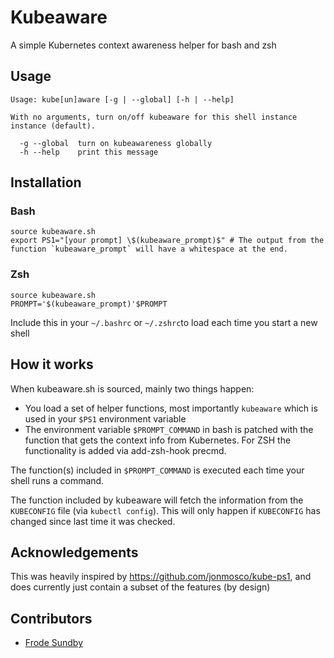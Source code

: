 # Kubeaware

A simple Kubernetes context awareness helper for bash and zsh

## Usage
```
Usage: kube[un]aware [-g | --global] [-h | --help]

With no arguments, turn on/off kubeaware for this shell instance instance (default).

  -g --global  turn on kubeawareness globally
  -h --help    print this message
```

## Installation
### Bash
```
source kubeaware.sh
export PS1="[your prompt] \$(kubeaware_prompt)$" # The output from the function `kubeaware_prompt` will have a whitespace at the end.
```
### Zsh
```
source kubeaware.sh
PROMPT='$(kubeaware_prompt)'$PROMPT
```


Include this in your `~/.bashrc` or `~/.zshrc`to load each time you start a new shell

## How it works

When kubeaware.sh is sourced, mainly two things happen:
- You load a set of helper functions, most importantly `kubeaware` which is used in your `$PS1` environment variable
- The environment variable `$PROMPT_COMMAND` in bash is patched with the function that gets the context info from Kubernetes. For ZSH the functionality is added via add-zsh-hook precmd.

The function(s) included in `$PROMPT_COMMAND` is executed each time your shell runs a command.

The function included by kubeaware will fetch the information from the `KUBECONFIG` file (via `kubectl config`). This will only happen if `KUBECONFIG` has changed since last time it was checked.

## Acknowledgements

This was heavily inspired by https://github.com/jonmosco/kube-ps1, and does currently just contain a subset of the features (by design)

## Contributors
- [Frode Sundby](https://github.com/frodesundby)

